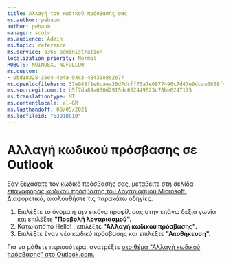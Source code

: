 ```yaml
---
title: Αλλαγή του κωδικού πρόσβασής σας
ms.author: pebaum
author: pebaum
manager: scotv
ms.audience: Admin
ms.topic: reference
ms.service: o365-administration
localization_priority: Normal
ROBOTS: NOINDEX, NOFOLLOW
ms.custom:
- 0bd18328-35e4-4e4a-94c3-48430e8e2e77
ms.openlocfilehash: 37e048f1e6caea30d7dcff75a7e6877496c7d47e9dcaa6868f4d0315b5eb0d56
ms.sourcegitcommit: b5f7da89a650d2915dc652449623c78be6247175
ms.translationtype: MT
ms.contentlocale: el-GR
ms.lasthandoff: 08/05/2021
ms.locfileid: "53918810"
---
```

# <a name="change-your-password-in-outlook"></a>Αλλαγή κωδικού πρόσβασης σε Outlook

Εάν ξεχάσατε τον κωδικό πρόσβασής σας, μεταβείτε στη σελίδα [επαναφοράς κωδικού πρόσβασης του λογαριασμού Microsoft.](https://go.microsoft.com/fwlink/p/?linkid=841909) Διαφορετικά, ακολουθήστε τις παρακάτω οδηγίες.
  
1. Επιλέξτε το όνομα ή την εικόνα προφίλ σας στην επάνω δεξιά γωνία και επιλέξτε **"Προβολή λογαριασμού".**
2. Κάτω από το Hello! , επιλέξτε **"Αλλαγή κωδικού πρόσβασης".**
3. Επιλέξτε έναν νέο κωδικό πρόσβασης και επιλέξτε **"Αποθήκευση".**

Για να μάθετε περισσότερα, ανατρέξτε [στο θέμα "Αλλαγή κωδικού πρόσβασης" στο Outlook.com.](https://support.office.com/article/2138d690-811c-4545-b2f3-e4dbe80c9735.aspx)